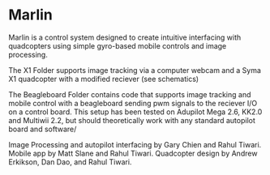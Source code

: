 Marlin
======

Marlin is a control system designed to create intuitive interfacing with quadcopters using simple gyro-based mobile controls and image processing.


The X1 Folder supports image tracking via a computer webcam and a Syma X1 quadcopter with a modified reciever (see schematics)

The Beagleboard Folder contains code that supports image tracking and mobile control with a beagleboard sending pwm signals to the reciever I/O on a control board. This setup has been tested on Adupilot Mega 2.6, KK2.0 and Multiwii 2.2, but should theoretically work with any standard autopilot board and software/

Image Processing and autopilot interfacing by Gary Chien and Rahul Tiwari. Mobile app by Matt Slane and Rahul Tiwari. Quadcopter design by Andrew Erkikson, Dan Dao, and Rahul Tiwari.
